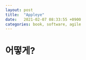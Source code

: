 ```yaml
---
layout: post
title:  "Appleye"
date:   2021-02-07 08:33:55 +0900
categories: book, software, agile
---
```



# 어떻게?


